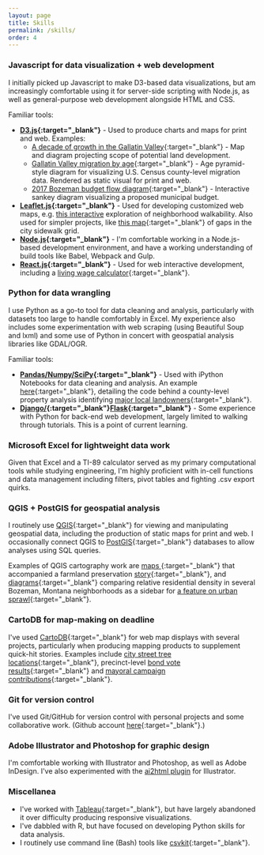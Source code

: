 ```yaml
---
layout: page
title: Skills
permalink: /skills/
order: 4
---
```


### Javascript for data visualization + web development

I initially picked up Javascript to make D3-based data visualizations, but am increasingly comfortable using it for server-side scripting with Node.js, as well as general-purpose web development alongside HTML and CSS.

Familiar tools:
- **[D3.js](https://d3js.org/){:target="_blank"}** - Used to produce charts and maps for print and web. Examples:
    -  [A decade of growth in the Gallatin Valley](http://www.bozemandailychronicle.com/a-decade-of-growth-in-the-gallatin-valley/html_b3d169bc-bb7a-596c-ae05-a8fea2de0aee.html){:target="_blank"} - Map and diagram projecting scope of potential land development.
    -  [Gallatin Valley migration by age](http://www.bozemandailychronicle.com/gallatin-county-migration-by-age/image_abc65da9-3f7d-50c4-be26-80c25dd7c7d3.html){:target="_blank"} - Age pyramid-style diagram for visualizing U.S. Census county-level migration data. Rendered as static visual for print and web.
    -  [2017 Bozeman budget flow diagram](http://www.bozemandailychronicle.com/bozeman-budget-flow-diagram/html_8049a0a4-efdc-5cc1-9aae-8566819ab646.html){:target="_blank"} - Interactive sankey diagram visualizing a proposed municipal budget.
- **[Leaflet.js](http://leafletjs.com/){:target="_blank"}** - Used for developing customized web maps, e.g. [this interactive](http://bozemandailychronicle.com/app/newsroom/walkability/index.html) exploration of neighborhood walkability. Also used for simpler projects, like [this map](http://www.bozemandailychronicle.com/bozeman-sidewalk-gaps/html_4f446e5e-6ea1-58dd-9d9c-673d4a11d59b.html){:target="_blank"} of gaps in the city sidewalk grid.
- **[Node.js](https://nodejs.org/en/){:target="_blank"}** - I'm comfortable working in a Node.js-based development environment, and have a working understanding of build tools like Babel, Webpack and Gulp.
- **[React.js](https://facebook.github.io/react/){:target="_blank"}** - Used for web interactive development, including a [living wage calculator](http://www.bozemandailychronicle.com/news/city/what-a-living-wage-is-in-bozeman-and-who-makes/article_08c66d8f-f0f4-5541-87a7-d09ff287c13f.html){:target="_blank"}.

### Python for data wrangling

I use Python as a go-to tool for data cleaning and analysis, particularly with datasets too large to handle comfortably in Excel. My experience also includes some experimentation with web scraping (using Beautiful Soup and lxml) and some use of Python in concert with geospatial analysis libraries like GDAL/OGR.

Familiar tools:
- **[Pandas/Numpy/SciPy](https://www.scipy.org/index.html){:target="_blank"}** - Used with iPython Notebooks for data cleaning and analysis. An example [here](https://github.com/eidietrich/gc-property-value-analysis){:target="_blank"}, detailing the code behind a county-level property analysis identifying [major local landowners](http://www.bozemandailychronicle.com/news/economy/who-owns-gallatin-county-the-bozeman-area-s-biggest-property/article_ac36b5ec-1e9c-5f87-b101-aa8cafc2adc4.html){:target="_blank"}.
- **[Django/](https://www.djangoproject.com/){:target="_blank"}[Flask](http://flask.pocoo.org/){:target="_blank"}** - Some experience with Python for back-end web development, largely limited to walking through tutorials. This is a point of current learning.

### Microsoft Excel for lightweight data work

Given that Excel and a TI-89 calculator served as my primary computational tools while studying engineering, I'm highly proficient with in-cell functions and data management including filters, pivot tables and fighting .csv export quirks.

### QGIS + PostGIS for geospatial analysis

I routinely use [QGIS](http://qgis.org/en/site/){:target="_blank"} for viewing and manipulating geospatial data, including the production of static maps for print and web. I occasionally connect QGIS to [PostGIS](http://www.postgis.net/){:target="_blank"} databases to allow analyses using SQL queries.

Examples of QGIS cartography work are [maps ](http://www.bozemandailychronicle.com/gallatin-valley-soil-and-subdivisions/html_e33a0a42-9ea9-517d-b823-349cf8977808.html){:target="_blank"} that accompanied a farmland preservation [story](http://www.bozemandailychronicle.com/news/agriculture/keeping-it-in-ag-with-bozeman-expanding-is-there-a/article_6812b3a4-ce9a-5cab-ba96-967ee2add72f.html){:target="_blank"}, and [diagrams](http://www.bozemandailychronicle.com/news/city/visualizing-density/html_af60ec20-4d58-5dc4-bef3-245ee2d435b1.html){:target="_blank"} comparing relative residential density in several Bozeman, Montana neighborhoods as a sidebar for [a feature on urban sprawl](http://www.bozemandailychronicle.com/news/city/neighbors-may-protest-density-but-bozeman-s-future-is-infill/article_bf772fc0-c3cb-50a3-b958-7202f5863297.html){:target="_blank"}.

### CartoDB for map-making on deadline

I've used [CartoDB](https://carto.com/){:target="_blank"} for web map displays with several projects, particularly when producing mapping products to supplement quick-hit stories. Examples include [city street tree locations](https://eidietrich.carto.com/viz/983c9326-88cf-11e5-b01c-0ea31932ec1d/public_map){:target="_blank"}, precinct-level [bond vote results](https://eidietrich.carto.com/viz/dda70098-a6d0-11e6-a1e9-0e05a8b3e3d7/public_map){:target="_blank"} and [mayoral campaign contributions](https://eidietrich.carto.com/viz/b36bd188-78f9-11e5-83f0-0ecfd53eb7d3/public_map){:target="_blank"}.

### Git for version control

I've used Git/GitHub for version control with personal projects and some collaborative work. (Github account [here](https://github.com/eidietrich){:target="_blank"}.)

### Adobe Illustrator and Photoshop for graphic design

I'm comfortable working with Illustrator and Photoshop, as well as Adobe InDesign. I've also experimented with the [ai2html plugin](http://ai2html.org/) for Illustrator.

### Miscellanea
- I've worked with [Tableau](http://www.tableau.com/){:target="_blank"}, but have largely abandoned it over difficulty producing responsive visualizations.
- I've dabbled with R, but have focused on developing Python skills for data analysis.
- I routinely use command line (Bash) tools like [csvkit](https://csvkit.readthedocs.io/){:target="_blank"}.

